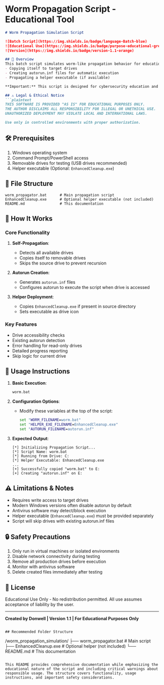 # Worm Propagation Script - Educational Tool

```markdown
# Worm Propagation Simulation Script

![Batch Script](https://img.shields.io/badge/language-Batch-blue)
![Educational Use](https://img.shields.io/badge/purpose-educational-green)
![Version](https://img.shields.io/badge/version-1.1-orange)

## 📌 Overview
This batch script simulates worm-like propagation behavior for educational purposes only. It demonstrates how malware might spread through removable drives by:
- Copying itself to target drives
- Creating autorun.inf files for automatic execution
- Propagating a helper executable (if available)

**Important:** This script is designed for cybersecurity education and research. Never deploy it on live systems without explicit permission.

## ⚠️ Legal & Ethical Notice
```plaintext
THIS SOFTWARE IS PROVIDED "AS IS" FOR EDUCATIONAL PURPOSES ONLY. 
THE AUTHOR DISCLAIMS ALL RESPONSIBILITY FOR ILLEGAL OR UNETHICAL USE. 
UNAUTHORIZED DEPLOYMENT MAY VIOLATE LOCAL AND INTERNATIONAL LAWS.

Use only in controlled environments with proper authorization.
```

## 🛠 Prerequisites
1. Windows operating system
2. Command Prompt/PowerShell access
3. Removable drives for testing (USB drives recommended)
4. Helper executable (Optional: `EnhancedCleanup.exe`)

## 📂 File Structure
```
worm_propagator.bat      # Main propagation script
EnhancedCleanup.exe      # Optional helper executable (not included)
README.md                # This documentation
```

## 🔧 How It Works

### Core Functionality
1. **Self-Propagation**:
   - Detects all available drives
   - Copies itself to removable drives
   - Skips the source drive to prevent recursion

2. **Autorun Creation**:
   - Generates `autorun.inf` files
   - Configures autorun to execute the script when drive is accessed

3. **Helper Deployment**:
   - Copies `EnhancedCleanup.exe` if present in source directory
   - Sets executable as drive icon

### Key Features
- Drive accessibility checks
- Existing autorun detection
- Error handling for read-only drives
- Detailed progress reporting
- Skip logic for current drive

## 🚀 Usage Instructions

1. **Basic Execution**:
   ```cmd
   worm.bat
   ```

2. **Configuration Options**:
   - Modify these variables at the top of the script:
     ```bat
     set "WORM_FILENAME=worm.bat"
     set "HELPER_EXE_FILENAME=EnhancedCleanup.exe"
     set "AUTORUN_FILENAME=autorun.inf"
     ```

3. **Expected Output**:
   ```
   [*] Initializing Propagation Script...
   [*] Script Name: worm.bat
   [*] Running from Drive: C:
   [*] Helper Executable: EnhancedCleanup.exe
   ...
   [+] Successfully copied "worm.bat" to E:
   [+] Creating "autorun.inf" on E:
   ```

## ⚠️ Limitations & Notes
- Requires write access to target drives
- Modern Windows versions often disable autorun by default
- Antivirus software may detect/block execution
- Helper executable (`EnhancedCleanup.exe`) must be provided separately
- Script will skip drives with existing autorun.inf files

## 🔒 Safety Precautions
1. Only run in virtual machines or isolated environments
2. Disable network connectivity during testing
3. Remove all production drives before execution
4. Monitor with antivirus software
5. Delete created files immediately after testing

## 📜 License
Educational Use Only - No redistribution permitted. All use assumes acceptance of liability by the user.

---

**Created by Donwell | Version 1.1 | For Educational Purposes Only**
```

## Recommended Folder Structure
```
/worm_propagation_simulation/
├── worm_propagator.bat       # Main script
├── EnhancedCleanup.exe       # Optional helper (not included)
└── README.md                 # This documentation
```

This README provides comprehensive documentation while emphasizing the educational nature of the script and including critical warnings about responsible usage. The structure covers functionality, usage instructions, and important safety considerations.

